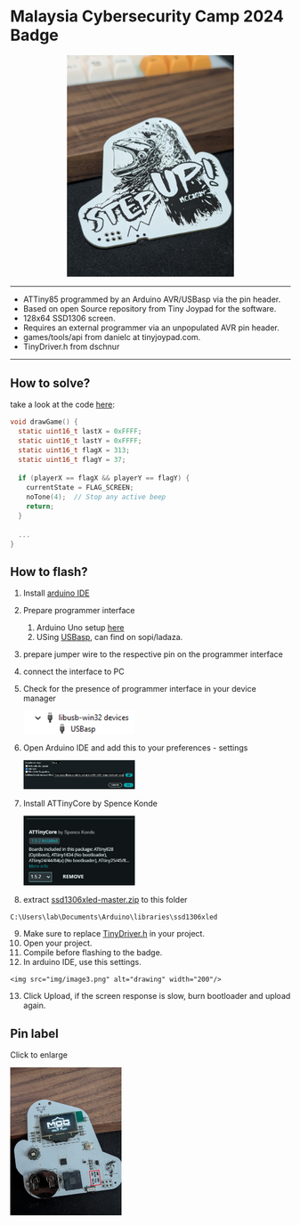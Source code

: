 # Malaysia Cybersecurity Camp 2024 Badge
<p align="center"><img src="img/badge.jpg" alt="drawing" width="300"/></center></p>

---
 - ATTiny85 programmed by an Arduino AVR/USBasp via the pin header.
 - Based on open Source repository from Tiny Joypad for the software.
 - 128x64 SSD1306 screen.
 - Requires an external programmer via an unpopulated AVR pin header.
 - games/tools/api from danielc at tinyjoypad.com.
 - TinyDriver.h from dschnur
---

## How to solve?

take a look at the code [here](/mcc2024.ino#L227):
```C
void drawGame() {
  static uint16_t lastX = 0xFFFF;
  static uint16_t lastY = 0xFFFF;
  static uint16_t flagX = 313;
  static uint16_t flagY = 37;

  if (playerX == flagX && playerY == flagY) {
    currentState = FLAG_SCREEN;
    noTone(4);  // Stop any active beep
    return;
  }

  ...
}

```
## How to flash?

1. Install [arduino IDE](https://www.arduino.cc/en/software)
2. Prepare programmer interface
   1. Arduino Uno setup [here](https://www.instructables.com/How-to-Program-an-Attiny85-From-an-Arduino-Uno/)
   2. USing [USBasp](https://www.fischl.de/usbasp/), can find on sopi/ladaza.
3. prepare jumper wire to the respective pin on the programmer interface
4. connect the interface to PC
5. Check for the presence of programmer interface in your device manager
   
   <img src="img/image.png" alt="drawing" width="200"/>


6. Open Arduino IDE and add this to your preferences - settings
   
   <img src="img/image1.png" alt="drawing" width="200"/>
7. Install ATTinyCore by Spence Konde
   
   <img src="img/image2.png" alt="drawing" width="200"/>
8. extract [ssd1306xled-master.zip](ssd1306xled-master.zip) to this folder
```
C:\Users\lab\Documents\Arduino\libraries\ssd1306xled
``` 
9. Make sure to replace [TinyDriver.h](Challenges/TinyDriver.h) in your project.
10.  Open your project.
11.  Compile before flashing to the badge.
12.  In arduino IDE, use this settings.
    
    <img src="img/image3.png" alt="drawing" width="200"/>
13.  Click Upload, if the screen response is slow, burn bootloader and upload again.

## Pin label
Click to enlarge

<img src="img/pinlabel.jpg" alt="drawing" width="200"/>
